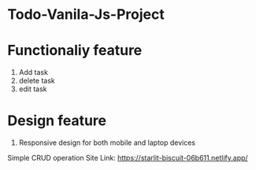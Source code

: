 # Todo-Vanila-Js-Project

# Functionaliy feature
1. Add task
2. delete task
3. edit task
# Design feature
1. Responsive design for both mobile and laptop devices

Simple CRUD operation
Site Link: https://starlit-biscuit-06b611.netlify.app/
